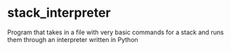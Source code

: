 # stack_interpreter
Program that takes in a file with very basic commands for a stack and runs them through an interpreter written in Python
